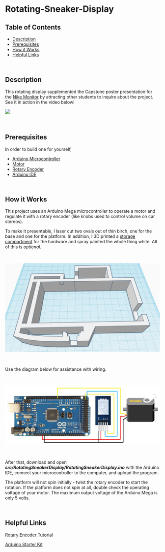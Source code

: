 # Rotating-Sneaker-Display

## Table of Contents
- [Description](#Description)
- [Prerequisites](#Prerequisites)
- [How it Works](#How-it-Works)
- [Helpful Links](#Helpful-Links)

<br/>

## Description
This rotating display supplemented the Capstone poster presentation for the [Nike Monitor][1] by attracting other students to inquire about the project. See it in action in the video below!

[![](./images/thumbnail.jpg)](video_link)

<br/>

## Prerequisites
In order to build one for yourself, 
- [Arduino Microcontroller][3]
- [Motor][4]
- [Rotary Encoder][5]
- [Arduino IDE][6]

<br/>

## How it Works
This project uses an Arduino Mega microcontroller to operate a motor and regulate it with a rotary encoder (like knobs used to control volume on car stereos). 

To make it presentable, I laser cut two ovals out of thin birch, one for the base and one for the platform. In addition, I 3D printed a [storage compartment][2] for the hardware and spray painted the whole thing white. All of this is *optional*.

<br/>

![](./images/img1.png)

<br/>

Use the diagram below for assistance with wiring.

<br/>

![](./images/img2.jpg)

<br/>

After that, download and open ***src/RotatingSneakerDisplay/RotatingSneakerDisplay.ino*** with the Arduino IDE, connect your microcontroller to the computer, and upload the program.

The platform will not spin initially - twist the rotary encoder to start the rotation. If the platform does not spin at all, double check the operating voltage of your motor. The maximum output voltage of the Arduino Mega is only 5 volts.

<br/>

## Helpful Links
[Rotary Encoder Tutorial][7]

[Arduino Starter Kit][8]


[1]: https://github.com/Vladnet47/Nike-Monitor
[2]: ./model
[3]: https://store.arduino.cc/usa/mega-2560-r3
[4]: https://americas.rsdelivers.com/product/parallax-inc/900-00005/parallax-inc-140-ma-servo-motor-4-6-v/7813058?cm_mmc=US-PLA-DS3A-_-google-_-PLA_US_EN_CatchAll_New-_-Catch+All-_-PRODUCT_GROUP&matchtype=&pla-710096640604&gclid=EAIaIQobChMI08GWuN-V5wIVdRh9Ch3wbghiEAQYASABEgIg5PD_BwE&gclsrc=aw.ds
[5]: https://www.amazon.com/Maxmoral-Encoder-Degrees-Compatible-Development/dp/B07M631J1Q/ref=asc_df_B07M631J1Q/?tag=hyprod-20&linkCode=df0&hvadid=309795598953&hvpos=1o3&hvnetw=g&hvrand=13934315248319811334&hvpone=&hvptwo=&hvqmt=&hvdev=c&hvdvcmdl=&hvlocint=&hvlocphy=9033301&hvtargid=pla-634614360951&psc=1&tag=&ref=&adgrpid=61053849109&hvpone=&hvptwo=&hvadid=309795598953&hvpos=1o3&hvnetw=g&hvrand=13934315248319811334&hvqmt=&hvdev=c&hvdvcmdl=&hvlocint=&hvlocphy=9033301&hvtargid=pla-634614360951
[6]: https://www.arduino.cc/en/main/software
[7]: https://playground.arduino.cc/Main/RotaryEncoders/
[8]: https://www.amazon.com/EL-KIT-008-Project-Complete-Ultimate-TUTORIAL/dp/B01EWNUUUA/ref=sr_1_3?keywords=arduino+mega+kit&qid=1579594131&s=electronics&sr=1-3


